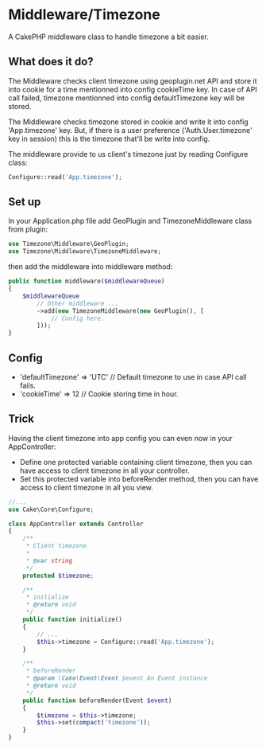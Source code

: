 # Middleware/Timezone

A CakePHP middleware class to handle timezone a bit easier.

## What does it do?

The Middleware checks client timezone using geoplugin.net API and store it into cookie for a time mentionned into config cookieTime key. In case of API call failed, timezone mentionned into config defaultTimezone key will be stored.

The Middleware checks timezone stored in cookie and write it into config 'App.timezone' key. But, if there is a user preference ('Auth.User.timezone' key in session) this is the timezone that'll be write into config.

The middleware provide to us client's timezone just by reading Configure class:

```php
Configure::read('App.timezone');
```

## Set up

In your Application.php file add GeoPlugin and TimezoneMiddleware class from plugin:

```php
use Timezone\Middleware\GeoPlugin;
use Timezone\Middleware\TimezoneMiddleware;
```

then add the middleware into middleware method:

```php
public function middleware($middlewareQueue)
{
    $middlewareQueue
    	// Other middleware ...
    	->add(new TimezoneMiddleware(new GeoPlugin(), [
    		// Config here.
    	]));
}
```

## Config

- 'defaultTimezone' => 'UTC' // Default timezone to use in case API call fails.
- 'cookieTime' => 12 // Cookie storing time in hour.

## Trick

Having the client timezone into app config you can even now in your AppController:
- Define one protected variable containing client timezone, then you can have access to client timezone in all your controller.
- Set this protected variable into beforeRender method, then you can have access to client timezone in all you view.

```php
//...
use Cake\Core\Configure;

class AppController extends Controller
{
    /**
     * Client timezone.
     * 
     * @var string
     */
    protected $timezone;

    /**
     * initialize
     * @return void
     */
    public function initialize()
    {
        // ...
        $this->timezone = Configure::read('App.timezone');
    }

    /**
     * beforeRender
     * @param \Cake\Event\Event $event An Event instance
     * @return void
     */
    public function beforeRender(Event $event)
    {
        $timezone = $this->timezone;
        $this->set(compact('timezone'));
    }
}
```